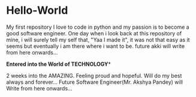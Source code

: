 # Hello-World
My first repository
I love to code in python and my passion is to become a good software engineer.
One day when i look back at this repository of mine, i will surely tell my self that,
"Yaa I made it", it was not that easy as it seems but eventually i am there where i want to be.
future akki will write from here onwards... 


 ********Entered into the World of TECHNOLOGY*********
 
 
 2 weeks into the AMAZING. Feeling proud and hopeful. Will do my best always and forever...
 Future Software Engineer(Mr. Akshya Pandey) will Write from here onwards...
 
